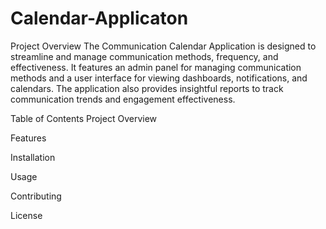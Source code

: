 # Calendar-Applicaton

Project Overview
The Communication Calendar Application is designed to streamline and manage communication methods, frequency, and effectiveness. It features an admin panel for managing communication methods and a user interface for viewing dashboards, notifications, and calendars. The application also provides insightful reports to track communication trends and engagement effectiveness.

Table of Contents
Project Overview

Features

Installation

Usage

Contributing

License
